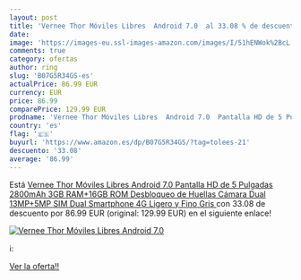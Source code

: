 ```yaml
---
layout: post
title: 'Vernee Thor Móviles Libres  Android 7.0  al 33.08 % de descuento'
date: 
image: 'https://images-eu.ssl-images-amazon.com/images/I/51hENWok%2BcL._SL200_.jpg'
comments: true
category: ofertas
author: ring
slug: 'B07G5R34GS-es'
actualPrice: 86.99 EUR
currency: EUR
price: 86.99
comparePrice: 129.99 EUR
prodname: 'Vernee Thor Móviles Libres  Android 7.0  Pantalla HD de 5 Pulgadas  2800mAh  3GB RAM+16GB ROM  Desbloqueo de Huellas  Cámara Dual 13MP+5MP  SIM Dual  Smartphone 4G Ligero y Fino  Gris '
country: 'es'
flag: '🇪🇸'
buyurl: 'https://www.amazon.es/dp/B07G5R34GS/?tag=tolees-21'
descuento: '33.08'
average: '86.99'
---
```


Está [Vernee Thor Móviles Libres  Android 7.0  Pantalla HD de 5 Pulgadas  2800mAh  3GB RAM+16GB ROM  Desbloqueo de Huellas  Cámara Dual 13MP+5MP  SIM Dual  Smartphone 4G Ligero y Fino  Gris ](https://www.amazon.es/dp/B07G5R34GS/?tag=tolees-21) con 33.08 de descuento por 86.99 EUR (original: 129.99 EUR) en el siguiente enlace!

[![Vernee Thor Móviles Libres  Android 7.0 ](https://images-eu.ssl-images-amazon.com/images/I/51hENWok%2BcL._SL200_.jpg)](https://www.amazon.es/dp/B07G5R34GS/?tag=tolees-21)

ℹ️:


[Ver la oferta!!](https://www.amazon.es/dp/B07G5R34GS/?tag=tolees-21)
